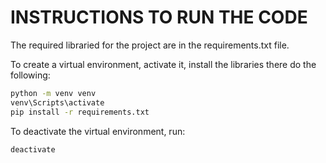 # **INSTRUCTIONS TO RUN THE CODE**

The required libraried for the project are in the requirements.txt file.

To create a virtual environment, activate it, install the libraries there do the following:

```bash
python -m venv venv
venv\Scripts\activate
pip install -r requirements.txt
```

To deactivate the virtual environment, run:

```bash
deactivate
```
